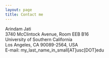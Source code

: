 ```yaml
---
layout: page
title: Contact me
---
```


Arindam Jati  
3740 McClintock Avenue, Room EEB B16  
University of Southern California  
Los Angeles, CA 90089-2564, USA  
E-mail: my_last_name_in_small[AT]usc[DOT]edu  

